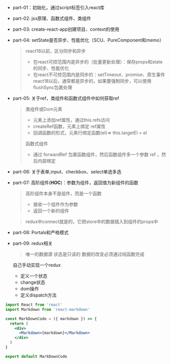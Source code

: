- part-01：初始化，通过script标签引入react库
- part-02: jsx原理、函数式组件、类组件
- part-03: create-react-app创建项目、context的使用
- part-04: setState是否异步、性能优化（SCU、PureComponent和memo）
  > react18以前，区分同步和异步
  > + 在react可控范围内是异步的（批量更新处理）：保存props和state的同步、性能优化
  > + 在react不可控范围内是同步的：setTimeout、promise、原生事件
  > react18以后，通常都是异步的，如果要强制同步，可以使用flushSync包裹处理

- part-05: 关于ref，类组件和函数式组件中如何获取ref
  > 类组件或Dom元素
  > + 元素上添加ref属性，通过this.refs访问
  > + createRef函数，元素上绑定 ref属性
  > + 回调函数的形式，元素行绑定函数(el)=> this.targetEl = el
  > 
  > 函数式组件
  > + 通过 forwardRef 包裹函数组件，然后函数组件多一个参数 ref ，然后内部绑定

- part-06: 关于表单,input、checkbox、select单选多选

- part-07: 高阶组件(**HOC**)：参数为组件，返回值为新组件的函数
  > 高阶组件本身不是组件，而是一个函数
  > + 接收一个组件作为参数
  > + 返回一个新的组件 

  > redux中connect就是的，它把store中的数据插入到组件的props中

- part-08: Portals和严格模式

- part-09: redux相关
  > 唯一的数据源
  > 状态是只读的
  > 数据的改变必须通过纯函数完成

  自己手动实现一个redux
  - 定义一个状态
  - change状态
  - dom操作
  - 定义dispatch方法


```jsx
import React from 'react'
import Markdown from 'react-markdown'

const MarkDownCode = ({ markdown }) => {
  return (
    <div>
      <Markdown>{markdown}</Markdown>
    </div>
  )
}

export default MarkDownCode
```